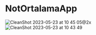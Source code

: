 # NotOrtalamaApp

![CleanShot 2023-05-23 at 10 45 05@2x](https://github.com/japsadev/NotOrtalamaApp/assets/62521215/eb12548a-67b0-4a0c-b073-94427584564a)
![CleanShot 2023-05-23 at 10 43 49](https://github.com/japsadev/NotOrtalamaApp/assets/62521215/cf60db8b-345f-4589-a0b2-98ed47c7b743)
